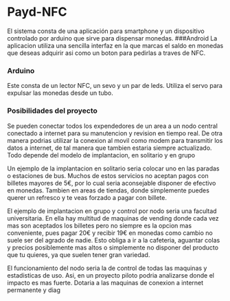 # Payd-NFC
El sistema consta de una aplicación para smartphone y un dispositivo controlado por arduino que sirve para dispensar monedas. 
###Android
La aplicacion utiliza una sencilla interfaz en la que marcas el saldo en monedas que deseas adquirir asi como un boton para pedirlas a traves de NFC.

### Arduino
Este consta de un lector NFC, un sevo y un par de leds. Utiliza el servo para expulsar las monedas desde un tubo.

### Posibilidades del proyecto
Se pueden conectar todos los expendedores de un area a un nodo central conectado a internet para su manutencion y revision en tiempo real. De otra manera podrias utilizar la conexion al movil como modem para transmitir los datos a internet, de tal manera que tambien estaria siempre actualizado. Todo depende del modelo de implantacion, en solitario y en grupo

Un ejemplo de la implantacion en solitario seria colocar uno en las paradas o estaciones de bus. Muchos de estos servicios no aceptan pagos con billetes mayores de 5€, por lo cual seria aconsejable disponer de efectivo en monedas. Tambien en areas de tiendas, donde simplemente puedes querer un refresco y te veas forzado a pagar con billete.

El ejemplo de implantacion en grupo y control por nodo seria una facultad universitaria. En ella hay multitud de maquinas de vending donde cada vez mas son aceptados los billetes pero no siempre es la opcion mas conveniente, pues pagar 20€ y recibir 19€ en monedas como cambio no suele ser del agrado de nadie. Esto obliga a ir a la cafeteria, aguantar colas y precios posiblemente mas altos o simplemente no disponer del producto que tu quieres, ya que suelen tener gran variedad.

El funcionamiento del nodo seria la de control de todas las maquinas y estadisticas de uso. Asi, en un proyecto piloto podria analizarse donde el impacto es mas fuerte. Dotaria a las maquinas de conexion a internet permanente y diag
